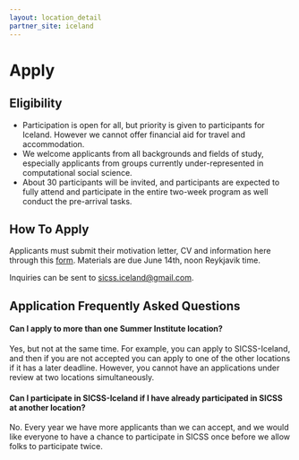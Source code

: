 ```yaml
---
layout: location_detail
partner_site: iceland
---
```


# Apply

## Eligibility

* Participation is open for all, but priority is given to participants for Iceland. However we cannot offer financial aid for travel and accommodation.
* We welcome applicants from all backgrounds and fields of study, especially applicants from groups currently under-represented in computational social science.
* About 30 participants will be invited, and participants are expected to fully attend and participate in the entire two-week program as well conduct the pre-arrival tasks.

## How To Apply

Applicants must submit their motivation letter, CV and information here through this [form](https://docs.google.com/forms/d/e/1FAIpQLScj1uDNRzwcKEGrTYF-96GzhN_3qRE4ewF7X6GZ_pmb-04sew/viewform?usp=sf_link).
Materials are due June 14th, noon Reykjavik time.

Inquiries can be sent to sicss.iceland@gmail.com.

## Application Frequently Asked Questions

#### Can I apply to more than one Summer Institute location?

Yes, but not at the same time. For example, you can apply to SICSS-Iceland, and then if you are not accepted you can apply to one of the other locations if it has a later deadline. However, you cannot have an applications under review at two locations simultaneously.

#### Can I participate in SICSS-Iceland if I have already participated in SICSS at another location?

No. Every year we have more applicants than we can accept, and we would like everyone to have a chance to participate in SICSS once before we allow folks to participate twice.
